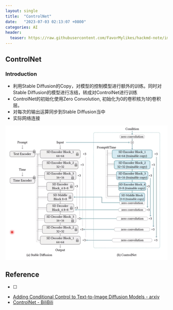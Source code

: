 ```yaml
---
layout: single
title:  "ControlNet"
date:   "2023-07-03 02:13:07 +0800"
categories: AI
header:
  teaser: https://raw.githubusercontent.com/FavorMylikes/hackmd-note/img/img20230703021424.png
---
```


## ControlNet

### Introduction

- 利用Stable Diffusion的Copy，对模型的控制模型进行额外的训练。同时对Stable Diffusion的模型进行冻结，转成对ControlNet进行训练
- ControlNet的初始化使用Zero Convolution, 初始化为0的卷积核为1的卷积层。
- 对每次的输出运算同步到Stable Diffusion当中
- 实际网络连接
<img src="https://raw.githubusercontent.com/FavorMylikes/hackmd-note/img/img20230703021632.png" alt="20230703021632"/>

## Reference

- [ ]
- [Adding Conditional Control to Text-to-Image Diffusion Models - arxiv](https://arxiv.org/pdf/2302.05543.pdf)
- [ControlNet - BiliBili](https://www.bilibili.com/video/BV13x4y1w7k1/?spm_id_from=333.337.search-card.all.click&vd_source=fd373f40f4a1d2e059be533c5b77797f)
